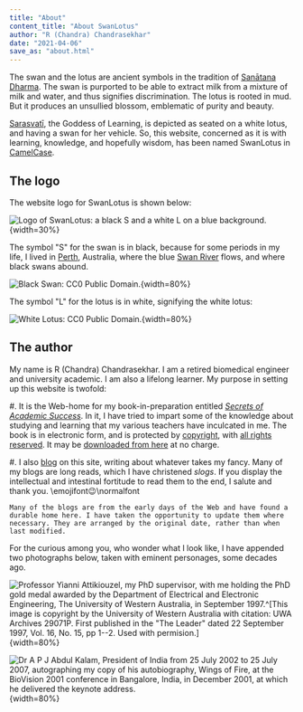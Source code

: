 ```yaml
---
title: "About"
content_title: "About SwanLotus"
author: "R (Chandra) Chandrasekhar"
date: "2021-04-06"
save_as: "about.html"
---
```


The swan and the lotus are ancient symbols in the tradition of [Sanātana Dharma](https://www.britannica.com/topic/sanatana-dharma). The swan is purported to be able to extract milk from a mixture of milk and water, and thus signifies discrimination. The lotus is rooted in mud. But it produces an unsullied blossom, emblematic of purity and beauty.

[Sarasvatī](https://en.wikipedia.org/wiki/Saraswati), the Goddess of Learning, is depicted as seated on a white lotus, and having a swan for her vehicle. So, this website, concerned as it is with learning, knowledge, and hopefully wisdom, has been named SwanLotus in [CamelCase](https://en.wikipedia.org/wiki/Camel_case).

## The logo

The website logo for SwanLotus is shown below:

![Logo of SwanLotus: a black S and a white L on a blue background.]({static}../images/swanlotus-open-graph-image.jpg){width=30%}

The symbol "S" for the swan is in black, because for some periods in my life, I lived in [Perth](https://en.wikipedia.org/wiki/Perth), Australia, where the blue [Swan River](https://en.wikipedia.org/wiki/Swan_River_(Western_Australia)) flows, and where black swans abound.

![[Black Swan](http://absfreepic.com/free-photos/download/the-black-swan-on-lake-2701x1800_84370.html): [CC0 Public Domain](https://creativecommons.org/publicdomain/zero/1.0/).]({static}images/black-swan.jpg){width=80%}

The symbol "L" for the lotus is in white, signifying the white lotus:

![[White Lotus](https://www.publicdomainpictures.net/pictures/270000/velka/white-lotus-flower-close-up.jpg): [CC0 Public Domain](https://creativecommons.org/publicdomain/zero/1.0/).]({static}images/white-lotus-flower-close-up.jpg){width=80%}

## The author

My name is R (Chandra) Chandrasekhar. I am a retired biomedical engineer and university academic. I am also a lifelong learner. My purpose in setting up this website is twofold:

#.  It is the Web-home for my book-in-preparation entitled [_Secrets of Academic Success_](sas.html). In it, I have tried to impart some of the knowledge about studying and learning that my various teachers have inculcated in me. The book is in electronic form, and is protected by [copyright](https://en.wikipedia.org/wiki/Copyright), with [all rights reserved](https://en.wikipedia.org/wiki/All_rights_reserved). It may be [downloaded from here](sas-manuscript/SAS-partial.pdf) at no charge.

#.  I also [blog](blogs.html) on this site, writing about whatever takes my fancy. Many of my blogs are long reads, which I have christened _slogs_. If you display the intellectual and intestinal fortitude to read them to the end, I salute and thank you. \emojifont:wink:\normalfont

    Many of the blogs are from the early days of the Web and have found a durable home here. I have taken the opportunity to update them where necessary. They are arranged by the original date, rather than when last modified.

For the curious among you, who wonder what I look like, I have appended two photographs below, taken with eminent personages, some decades ago.

![Professor Yianni Attikiouzel, my PhD supervisor, with me holding the PhD gold medal awarded by the Department of Electrical and Electronic Engineering, [The University of Western Australia](https://www.uwa.edu.au/home), in September 1997.^[This image is copyright by the University of Western Australia with citation: UWA Archives 29071P. First published in the "The Leader"  dated 22 September 1997, Vol. 16, No. 15, pp 1--2. Used with permision.]]({static}images/yianni-attikiouzel-gold-medal.jpg){width=80%}

![[Dr A P J Abdul Kalam](https://en.wikipedia.org/wiki/A._P._J._Abdul_Kalam), President of India from 25 July 2002 to 25 July 2007, autographing my copy of his autobiography, [_Wings of Fire_](https://www.amazon.in/Wings-Fire-Autobiography-Abdul-Kalam/dp/8173711461/), at the BioVision 2001 conference in Bangalore, India, in December 2001, at which he delivered the keynote address.]({static}images/abdul-kalam-autograph.jpg){width=80%}

